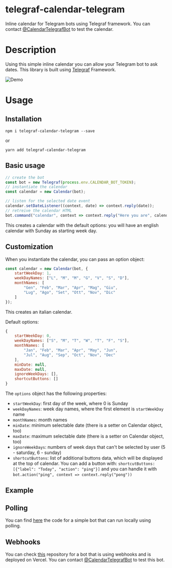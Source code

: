 # telegraf-calendar-telegram
Inline calendar for Telegram bots using Telegraf framework.
You can contact [@CalendarTelegrafBot](https://t.me/CalendarTelegrafBot) to test the calendar.

Description
================
Using this simple inline calendar you can allow your Telegram bot to ask dates. This library is built using [Telegraf](https://github.com/telegraf/telegraf) Framework.

![Demo](https://github.com/gianlucaparadise/telegraf-calendar-telegram/blob/master/images/demo.gif "Demo")

Usage
================
Installation
---------------

```
npm i telegraf-calendar-telegram --save
```
or
```
yarn add telegraf-calendar-telegram
```

Basic usage
---------------
```javascript
// create the bot
const bot = new Telegraf(process.env.CALENDAR_BOT_TOKEN);
// instantiate the calendar
const calendar = new Calendar(bot);

// listen for the selected date event
calendar.setDateListener((context, date) => context.reply(date));
// retreive the calendar HTML
bot.command("calendar", context => context.reply("Here you are", calendar.getCalendar()));
```

This creates a calendar with the default options: you will have an english calendar with Sunday as starting week day.

Customization
---------------
When you instantiate the calendar, you can pass an option object:

```javascript
const calendar = new Calendar(bot, {
	startWeekDay: 1,
	weekDayNames: ["L", "M", "M", "G", "V", "S", "D"],
	monthNames: [
		"Gen", "Feb", "Mar", "Apr", "Mag", "Giu",
		"Lug", "Ago", "Set", "Ott", "Nov", "Dic"
	]
});
```

This creates an italian calendar.

Default options:

```javascript
{
	startWeekDay: 0,
	weekDayNames: ["S", "M", "T", "W", "T", "F", "S"],
	monthNames: [
		"Jan", "Feb", "Mar", "Apr", "May", "Jun",
		"Jul", "Aug", "Sep", "Oct", "Nov", "Dec"
	],
	minDate: null,
	maxDate: null,
	ignoreWeekDays: [],
	shortcutButtons: []
}
```

The `options` object has the following properties:

- `startWeekDay`: first day of the week, where 0 is Sunday
- `weekDayNames`: week day names, where the first element is `startWeekDay` name
- `monthNames`: month names
- `minDate`: minimum selectable date (there is a setter on Calendar object, too)
- `maxDate`: maximum selectable date (there is a setter on Calendar object, too)
- `ignoreWeekDays`: numbers of week days that can't be selected by user (5 - saturday, 6 - sunday)
- `shortcutButtons`: list of additional buttons data, which will be displayed at the top of calendar. You can add a button with: `shortcutButtons: [{"label": "Today", "action": "ping"}]` and you can handle it with `bot.action("ping", context => context.reply("pong"))`


Example
-----------

## Polling

You can find [here](./bot/index.js) the code for a simple bot that can run locally using polling.

## Webhooks

You can check [this](https://github.com/gianlucaparadise/telegraf-calendar-telegram-bot/blob/main/src/bot-setup.js) repository for a bot that is using webhooks and is deployed on Vercel. You can contact [@CalendarTelegrafBot](https://t.me/CalendarTelegrafBot) to test this bot.
